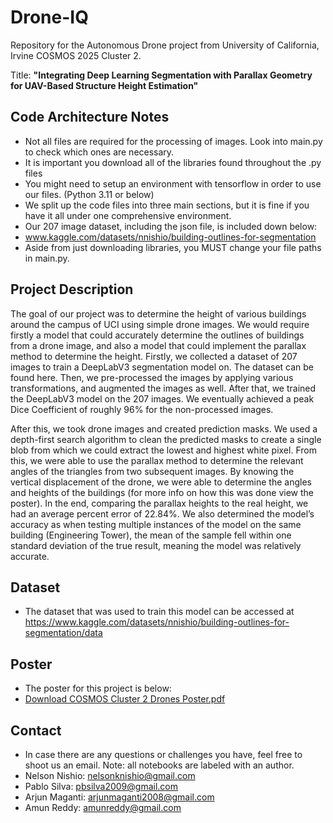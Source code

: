 # Drone-IQ
Repository for the Autonomous Drone project from University of California, Irvine COSMOS 2025 Cluster 2.

Title: **"Integrating Deep Learning Segmentation with Parallax Geometry for UAV-Based Structure Height Estimation"**

## Code Architecture Notes
- Not all files are required for the processing of images. Look into main.py to check which ones are necessary.
- It is important you download all of the libraries found throughout the .py files
- You might need to setup an environment with tensorflow in order to use our files. (Python 3.11 or below)
- We split up the code files into three main sections, but it is fine if you have it all under one comprehensive environment.
- Our 207 image dataset, including the json file, is included down below:
- www.kaggle.com/datasets/nnishio/building-outlines-for-segmentation
- Aside from just downloading libraries, you MUST change your file paths in main.py.

## Project Description

The goal of our project was to determine the height of various buildings around the campus of UCI using simple drone images. We would require firstly a model that could accurately determine the outlines of buildings from a drone image, and also a model that could implement the parallax method to determine the height. Firstly, we collected a dataset of 207 images to train a DeepLabV3 segmentation model on. The dataset can be found here. Then, we pre-processed the images by applying various transformations, and augmented the images as well. After that, we trained the DeepLabV3 model on the 207 images. We eventually achieved a peak Dice Coefficient of roughly 96% for the non-processed images. 

After this, we took drone images and created prediction masks. We used a depth-first search algorithm to clean the predicted masks to create a single blob from which we could extract the lowest and highest white pixel. From this, we were able to use the parallax method to determine the relevant angles of the triangles from two subsequent images. By knowing the vertical displacement of the drone, we were able to determine the angles and heights of the buildings (for more info on how this was done view the poster). In the end, comparing the parallax heights to the real height, we had an average percent error of 22.84%. We also determined the model’s accuracy as when testing multiple instances of the model on the same building (Engineering Tower), the mean of the sample fell within one standard deviation of the true result, meaning the model was relatively accurate.


## Dataset
- The dataset that was used to train this model can be accessed at https://www.kaggle.com/datasets/nnishio/building-outlines-for-segmentation/data
  
## Poster
- The poster for this project is below:
- [Download COSMOS Cluster 2 Drones Poster.pdf](https://github.com/user-attachments/files/21535167/COSMOS.Cluster.2.Drones.Poster.pdf)

## Contact
- In case there are any questions or challenges you have, feel free to shoot us an email. Note: all notebooks are labeled with an author.
- Nelson Nishio: nelsonknishio@gmail.com
- Pablo Silva: pbsilva2009@gmail.com
- Arjun Maganti: arjunmaganti2008@gmail.com
- Amun Reddy: amunreddy@gmail.com
